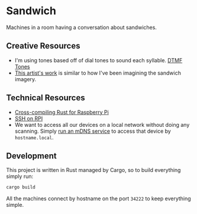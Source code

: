 # Sandwich
Machines in a room having a conversation about sandwiches.

## Creative Resources
- I'm using tones based off of dial tones to sound each syllable. [DTMF Tones](http://www.dialabc.com/sound/dtmf.html)
- [This artist's work](https://www.istockphoto.com/portfolio/bad_arithmetic?assettype=image&sort=mostpopular) is similar to how I've been imagining the sandwich imagery.

## Technical Resources
- [Cross-compiling Rust for Raspberry Pi](https://hackernoon.com/compiling-rust-for-the-raspberry-pi-49fdcd7df658)
- [SSH on RPI](https://www.raspberrypi.org/documentation/remote-access/ssh/)
- We want to access all our devices on a local network without doing any scanning.
  Simply [run an mDNS service](https://www.howtogeek.com/167190/how-and-why-to-assign-the-.local-domain-to-your-raspberry-pi/) to access that device by `hostname.local`.

## Development
This project is written in Rust managed by Cargo, so to build everything simply run:
```sh
cargo build
```

All the machines connect by hostname on the port `34222` to keep everything simple.

